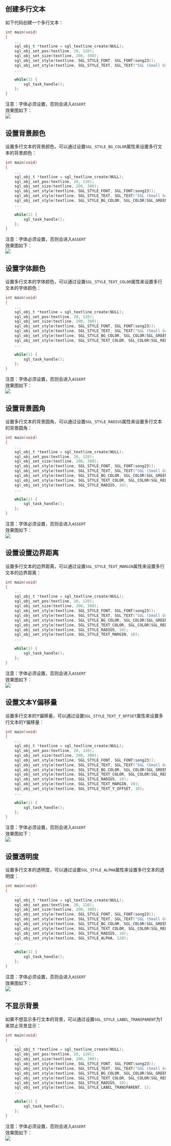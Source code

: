 ## 创建多行文本
如下代码创建一个多行文本：
```c
int main(void)
{
    ...
    sgl_obj_t *textline = sgl_textline_create(NULL);
    sgl_obj_set_pos(textline, 20, 120);
    sgl_obj_set_size(textline, 200, 300);
    sgl_obj_set_style(textline, SGL_STYLE_FONT, SGL_FONT(song23));
    sgl_obj_set_style(textline, SGL_STYLE_TEXT, SGL_TEXT("SGL (Small Graphics Library) is a lightweight and fast graphics library designed to provide a beautiful and lightweight GUI (Graphics User Interface) for MCU-level processors."));
    ...

    while(1) {
        sgl_task_handle();
    };
}
```
注意：字体必须设置，否则会进入`ASSERT`    
效果图如下：  
![](imgs/textline/textline-1.gif)

## 设置背景颜色
设置多行文本的背景颜色，可以通过设置`SGL_STYLE_BG_COLOR`属性来设置多行文本的背景颜色：
```c
int main(void)
{
    ...
    sgl_obj_t *textline = sgl_textline_create(NULL);
    sgl_obj_set_pos(textline, 20, 120);
    sgl_obj_set_size(textline, 200, 300);
    sgl_obj_set_style(textline, SGL_STYLE_FONT, SGL_FONT(song23));
    sgl_obj_set_style(textline, SGL_STYLE_TEXT, SGL_TEXT("SGL (Small Graphics Library) is a lightweight and fast graphics library designed to provide a beautiful and lightweight GUI (Graphics User Interface) for MCU-level processors."));
    sgl_obj_set_style(textline, SGL_STYLE_BG_COLOR, SGL_COLOR(SGL_GREEN));
    ...

    while(1) {
        sgl_task_handle();
    };
}
```
注意：字体必须设置，否则会进入`ASSERT`    
效果图如下：  
![](imgs/textline/textline-2.gif)

## 设置字体颜色
设置多行文本的字体颜色，可以通过设置`SGL_STYLE_TEXT_COLOR`属性来设置多行文本的字体颜色：
```c
int main(void)
{
    ...
    sgl_obj_t *textline = sgl_textline_create(NULL);
    sgl_obj_set_pos(textline, 20, 120);
    sgl_obj_set_size(textline, 200, 300);
    sgl_obj_set_style(textline, SGL_STYLE_FONT, SGL_FONT(song23));
    sgl_obj_set_style(textline, SGL_STYLE_TEXT, SGL_TEXT("SGL (Small Graphics Library) is a lightweight and fast graphics library designed to provide a beautiful and lightweight GUI (Graphics User Interface) for MCU-level processors."));
    sgl_obj_set_style(textline, SGL_STYLE_BG_COLOR, SGL_COLOR(SGL_GREEN));
    sgl_obj_set_style(textline, SGL_STYLE_TEXT_COLOR, SGL_COLOR(SGL_RED));
    ...

    while(1) {
        sgl_task_handle();
    };
}
```
注意：字体必须设置，否则会进入`ASSERT`    
效果图如下：  
![](imgs/textline/textline-3.gif)

## 设置背景圆角
设置多行文本的背景圆角，可以通过设置`SGL_STYLE_RADIUS`属性来设置多行文本的背景圆角：
```c
int main(void)
{
    ...
    sgl_obj_t *textline = sgl_textline_create(NULL);
    sgl_obj_set_pos(textline, 20, 120);
    sgl_obj_set_size(textline, 200, 300);
    sgl_obj_set_style(textline, SGL_STYLE_FONT, SGL_FONT(song23));
    sgl_obj_set_style(textline, SGL_STYLE_TEXT, SGL_TEXT("SGL (Small Graphics Library) is a lightweight and fast graphics library designed to provide a beautiful and lightweight GUI (Graphics User Interface) for MCU-level processors."));
    sgl_obj_set_style(textline, SGL_STYLE_BG_COLOR, SGL_COLOR(SGL_GREEN));
    sgl_obj_set_style(textline, SGL_STYLE_TEXT_COLOR, SGL_COLOR(SGL_RED));
    sgl_obj_set_style(textline, SGL_STYLE_RADIUS, 10);
    ...

    while(1) {
        sgl_task_handle();
    };
}
```
注意：字体必须设置，否则会进入`ASSERT`    
效果图如下：  
![](imgs/textline/textline-4.gif)

## 设置设置边界距离
设置多行文本的边界距离，可以通过设置`SGL_STYLE_TEXT_MARGIN`属性来设置多行文本的边界距离：
```c
int main(void)
{
    ...
    sgl_obj_t *textline = sgl_textline_create(NULL);
    sgl_obj_set_pos(textline, 20, 120);
    sgl_obj_set_size(textline, 200, 300);
    sgl_obj_set_style(textline, SGL_STYLE_FONT, SGL_FONT(song23));
    sgl_obj_set_style(textline, SGL_STYLE_TEXT, SGL_TEXT("SGL (Small Graphics Library) is a lightweight and fast graphics library designed to provide a beautiful and lightweight GUI (Graphics User Interface) for MCU-level processors."));
    sgl_obj_set_style(textline, SGL_STYLE_BG_COLOR, SGL_COLOR(SGL_GREEN));
    sgl_obj_set_style(textline, SGL_STYLE_TEXT_COLOR, SGL_COLOR(SGL_RED));
    sgl_obj_set_style(textline, SGL_STYLE_RADIUS, 10);
    sgl_obj_set_style(textline, SGL_STYLE_TEXT_MARGIN, 10);
    ...

    while(1) {
        sgl_task_handle();
    };
}
```
注意：字体必须设置，否则会进入`ASSERT`    
效果图如下：  
![](imgs/textline/textline-5.gif)

## 设置文本Y偏移量
设置多行文本的Y偏移量，可以通过设置`SGL_STYLE_TEXT_Y_OFFSET`属性来设置多行文本的Y偏移量：
```c
int main(void)
{
    ...
    sgl_obj_t *textline = sgl_textline_create(NULL);
    sgl_obj_set_pos(textline, 20, 120);
    sgl_obj_set_size(textline, 200, 300);
    sgl_obj_set_style(textline, SGL_STYLE_FONT, SGL_FONT(song23));
    sgl_obj_set_style(textline, SGL_STYLE_TEXT, SGL_TEXT("SGL (Small Graphics Library) is a lightweight and fast graphics library designed to provide a beautiful and lightweight GUI (Graphics User Interface) for MCU-level processors."));
    sgl_obj_set_style(textline, SGL_STYLE_BG_COLOR, SGL_COLOR(SGL_GREEN));
    sgl_obj_set_style(textline, SGL_STYLE_TEXT_COLOR, SGL_COLOR(SGL_RED));
    sgl_obj_set_style(textline, SGL_STYLE_RADIUS, 10);
    sgl_obj_set_style(textline, SGL_STYLE_TEXT_MARGIN, 10);
    sgl_obj_set_style(textline, SGL_STYLE_TEXT_Y_OFFSET, 10);
    ...

    while(1) {
        sgl_task_handle();
    };
}
```
注意：字体必须设置，否则会进入`ASSERT`    
效果图如下：  
![](imgs/textline/textline-6.gif)

## 设置透明度
设置多行文本的透明度，可以通过设置`SGL_STYLE_ALPHA`属性来设置多行文本的透明度：
```c
int main(void)
{
    ...
    sgl_obj_t *textline = sgl_textline_create(NULL);
    sgl_obj_set_pos(textline, 20, 120);
    sgl_obj_set_size(textline, 200, 300);
    sgl_obj_set_style(textline, SGL_STYLE_FONT, SGL_FONT(song23));
    sgl_obj_set_style(textline, SGL_STYLE_TEXT, SGL_TEXT("SGL (Small Graphics Library) is a lightweight and fast graphics library designed to provide a beautiful and lightweight GUI (Graphics User Interface) for MCU-level processors."));
    sgl_obj_set_style(textline, SGL_STYLE_BG_COLOR, SGL_COLOR(SGL_GREEN));
    sgl_obj_set_style(textline, SGL_STYLE_TEXT_COLOR, SGL_COLOR(SGL_RED));
    sgl_obj_set_style(textline, SGL_STYLE_RADIUS, 10);
    sgl_obj_set_style(textline, SGL_STYLE_ALPHA, 128);
    ...

    while(1) {
        sgl_task_handle();
    };
}
```
注意：字体必须设置，否则会进入`ASSERT`    
效果图如下：  
![](imgs/textline/textline-7.gif)

## 不显示背景
如果不想显示多行文本的背景，可以通过设置`SGL_STYLE_LABEL_TRANSPARENT`为1来禁止背景显示：
```c
int main(void)
{
    ...
    sgl_obj_t *textline = sgl_textline_create(NULL);
    sgl_obj_set_pos(textline, 20, 120);
    sgl_obj_set_size(textline, 200, 300);
    sgl_obj_set_style(textline, SGL_STYLE_FONT, SGL_FONT(song23));
    sgl_obj_set_style(textline, SGL_STYLE_TEXT, SGL_TEXT("SGL (Small Graphics Library) is a lightweight and fast graphics library designed to provide a beautiful and lightweight GUI (Graphics User Interface) for MCU-level processors."));
    sgl_obj_set_style(textline, SGL_STYLE_BG_COLOR, SGL_COLOR(SGL_GREEN));
    sgl_obj_set_style(textline, SGL_STYLE_TEXT_COLOR, SGL_COLOR(SGL_RED));
    sgl_obj_set_style(textline, SGL_STYLE_RADIUS, 10);
    sgl_obj_set_style(textline, SGL_STYLE_LABEL_TRANSPARENT, 1);
    ...

    while(1) {
        sgl_task_handle();
    };
}
```
注意：字体必须设置，否则会进入`ASSERT`    
效果图如下：  
![](imgs/textline/textline-8.gif)

